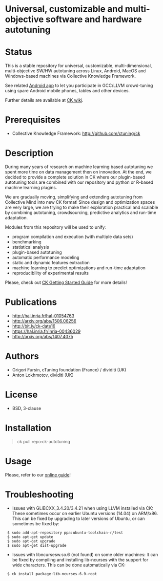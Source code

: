 Universal, customizable and multi-objective software and hardware autotuning
============================================================================

Status
======
This is a stable repository for universal, customizable, 
multi-dimensional, multi-objective SW/HW autotuning 
across Linux, Android, MacOS and Windows-based machines
via Collective Knowledge Framework.

See related [Android app](https://play.google.com/store/apps/details?id=openscience.crowdsource.experiments)
to let you participate in GCC/LLVM crowd-tuning using
spare Android mobile phones, tables and other devices.

Further details are available at [CK wiki](https://github.com/ctuning/ck/wiki).

Prerequisites
=============
* Collective Knowledge Framework: http://github.com/ctuning/ck

Description
===========
During many years of research on machine learning based autotuning 
we spent more time on data management then on innovation. At the end,
we decided to provide a complete solution in CK where our plugin-based 
autotuning tools are combined with our repository and python or
R-based machine learning plugins.

We are gradually moving, simplifying and extending autotuning
from Collective Mind into new CK format! Since design and optimization
spaces are very large, we are trying to make their exploration practical 
and scalable by combining autotuning, crowdsourcing, predictive 
analytics and run-time adaptation.

Modules from this repository will be used to unify:
* program compilation and execution (with multiple data sets)
* benchmarking
* statistical analysis
* plugin-based autotuning
* automatic performance modeling
* static and dynamic features extraction
* machine learning to predict optimizations and run-time adaptation
* reproducibility of experimental results

Please, check out [CK Getting Started Guide](https://github.com/ctuning/ck/wiki) for more details!

Publications
============
* http://hal.inria.fr/hal-01054763
* http://arxiv.org/abs/1506.06256
* http://bit.ly/ck-date16
* https://hal.inria.fr/inria-00436029
* http://arxiv.org/abs/1407.4075

Authors
=======

* Grigori Fursin, cTuning foundation (France) / dividiti (UK)
* Anton Lokhmotov, dividiti (UK)

License
=======
* BSD, 3-clause

Installation
============

> ck pull repo:ck-autotuning


Usage
=====

Please, refer to our [online guide](https://github.com/ctuning/ck/wiki)!

Troubleshooting
===============
* Issues with GLIBCXX_3.4.20/3.4.21 when using LLVM installed via CK: These sometimes occur on earlier Ubuntu versions (14.04) 
  on ARM/x86. This can be fixed by upgrading to later versions of Ubuntu, or can sometimes be fixed by:

```
 $ sudo add-apt-repository ppa:ubuntu-toolchain-r/test
 $ sudo apt-get update
 $ sudo apt-get upgrade
 $ sudo apt-get dist-upgrade
```

* Issues with libncursesw.so.6 (not found) on some older machines: It can be fixed 
  by compiling and installing lib-ncurses with the support for wide characters. This can be done automatically via CK:

```
 $ ck install package:lib-ncurses-6.0-root
```

